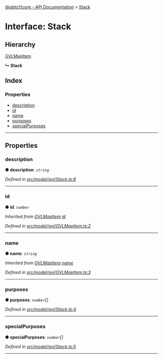 [@iabtcf/core - API Documentation](../README.md) > [Stack](../interfaces/_iabtcf_core___api_documentation.stack.md)

# Interface: Stack

## Hierarchy

 [GVLMapItem](_iabtcf_core___api_documentation.gvlmapitem.md)

**↳ Stack**

## Index

### Properties

* [description](_iabtcf_core___api_documentation.stack.md#description)
* [id](_iabtcf_core___api_documentation.stack.md#id)
* [name](_iabtcf_core___api_documentation.stack.md#name)
* [purposes](_iabtcf_core___api_documentation.stack.md#purposes)
* [specialPurposes](_iabtcf_core___api_documentation.stack.md#specialpurposes)

---

## Properties

<a id="description"></a>

###  description

**● description**: *`string`*

*Defined in [src/model/gvl/Stack.ts:6](https://github.com/chrispaterson/iabtcf/blob/883c677/modules/core/src/model/gvl/Stack.ts#L6)*

___
<a id="id"></a>

###  id

**● id**: *`number`*

*Inherited from [GVLMapItem](_iabtcf_core___api_documentation.gvlmapitem.md).[id](_iabtcf_core___api_documentation.gvlmapitem.md#id)*

*Defined in [src/model/gvl/GVLMapItem.ts:2](https://github.com/chrispaterson/iabtcf/blob/883c677/modules/core/src/model/gvl/GVLMapItem.ts#L2)*

___
<a id="name"></a>

###  name

**● name**: *`string`*

*Inherited from [GVLMapItem](_iabtcf_core___api_documentation.gvlmapitem.md).[name](_iabtcf_core___api_documentation.gvlmapitem.md#name)*

*Defined in [src/model/gvl/GVLMapItem.ts:3](https://github.com/chrispaterson/iabtcf/blob/883c677/modules/core/src/model/gvl/GVLMapItem.ts#L3)*

___
<a id="purposes"></a>

###  purposes

**● purposes**: *`number`[]*

*Defined in [src/model/gvl/Stack.ts:4](https://github.com/chrispaterson/iabtcf/blob/883c677/modules/core/src/model/gvl/Stack.ts#L4)*

___
<a id="specialpurposes"></a>

###  specialPurposes

**● specialPurposes**: *`number`[]*

*Defined in [src/model/gvl/Stack.ts:5](https://github.com/chrispaterson/iabtcf/blob/883c677/modules/core/src/model/gvl/Stack.ts#L5)*

___

